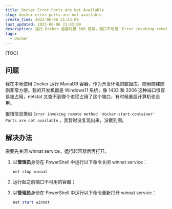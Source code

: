 ```yaml
---
title: Docker Error Ports Are Not Available
slug: docker-error-ports-are-not-available
create_time: 2022-06-06 21:43:00
last_updated: 2022-06-06 21:43:00
description: 运行 Docker 容器时报 500 错误，端口不可用：Error invoking remote method 'docker-start-container' Ports are not available
tags:
  - Docker
---
```


[TOC]

## 问题

我在本地使用 Docker 运行 MariaDB 容器，作为开发环境的数据库，随用随建随删非常方便。我的开发机器是 Windows11 系统，像 1433 和 3306 这种端口很容易被占用，netstat 又查不到哪个进程占用了这个端口，有时候重启计算机也没用。

报错信息类似 `Error invoking remote method 'docker-start-container' Ports are not available` ，我暂时没复现出来，没截到图。

## 解决办法

需要先关闭 winnat service，运行起容器后再打开。

1. 以**管理员**身份在 PowerShell 中运行以下命令关闭 winnat service：

   ```powershell
   net stop winnat
   ```

2. 运行起之前端口不可用的容器；

3. 以**管理员**身份在 PowerShell 中运行以下命令重新打开 winnat service：

	```powershell
	net start winnat
	```



